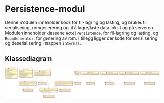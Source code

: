 # Persistence-modul
Denne modulen inneholder kode for fil-lagring og lasting, og brukes til serialisering, romgenerering og til å lagre/laste data lokalt og på serveren.
Modulen inneholder klassene `HotelPersistence`, for fil-lagring og lasting, og `RoomGenerator`, for genering av rom.
I tillegg ligger der kode for serialisering og deserialisering i mappen `internal`. 

## Klassediagram

![klassediagram persistence](../../docs/images/persistence.PNG "Klassediagram persistence")